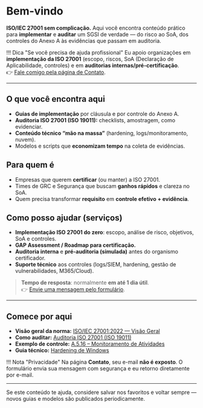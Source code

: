 # Bem-vindo

**ISO/IEC 27001 sem complicação.** Aqui você encontra conteúdo prático para **implementar** e **auditar** um SGSI de verdade — do risco ao SoA, dos controles do Anexo A às evidências que passam em auditoria.

!!! Dica "Se você precisa de ajuda profissional"
    Eu apoio organizações em **implementação da ISO 27001** (escopo, riscos, SoA (Declaração de Aplicabilidade, controles) e em **auditorias internas/pré-certificação**.  
    👉 [Fale comigo pela página de Contato](/contato/).

---

## O que você encontra aqui
- **Guias de implementação** por cláusula e por controle do Anexo A.  
- **Auditoria ISO 27001 (ISO 19011):** checklists, amostragem, como evidenciar.  
- **Conteúdo técnico “mão na massa”** (hardening, logs/monitoramento, nuvem).  
- Modelos e scripts que **economizam tempo** na coleta de evidências.

## Para quem é
- Empresas que querem **certificar** (ou manter) a ISO 27001.  
- Times de GRC e Segurança que buscam **ganhos rápidos** e clareza no SoA.  
- Quem precisa transformar **requisito** em **controle efetivo + evidência**.

## Como posso ajudar (serviços)
- **Implementação ISO 27001 do zero**: escopo, análise de risco, objetivos, SoA e controles.  
- **GAP Assessment / Roadmap para certificação.**  
- **Auditoria interna** e **pré-auditoria (simulada)** antes do organismo certificador.  
- **Suporte técnico** aos controles (logs/SIEM, hardening, gestão de vulnerabilidades, M365/Cloud).

> **Tempo de resposta**: normalmente **em até 1 dia útil**.  
> 👉 [Envie uma mensagem pelo formulário](/contato/).

---

## Comece por aqui
- **Visão geral da norma:** [ISO/IEC 27001:2022 — Visão Geral](iso27001/overview.md)  
- **Como auditar:** [Auditoria ISO 27001 (ISO 19011)](iso27001/auditoria.md)  
- **Exemplo de controle:** [A.5.16 – Monitoramento de Atividades](iso27001/controles/A.5.16-monitoramento.md)  
- **Guia técnico:** [Hardening de Windows](tecnicos/hardening-windows.md)

!!! Nota "Privacidade"
    Na página **Contato**, seu e-mail **não é exposto**. O formulário envia sua mensagem com segurança e eu retorno diretamente por e-mail.

---

Se este conteúdo te ajuda, considere salvar nos favoritos e voltar sempre — novos guias e modelos são publicados periodicamente.
